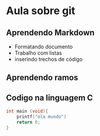 # Aula sobre git


##  Aprendendo Markdown

- Formatando documento
- Trabalho com listas
- inserindo trechos de código

## Aprendendo ramos 


## Codigo na linguagem C
```c
int main (void){
    printf("ola mundo")
    return 0;
}
```



